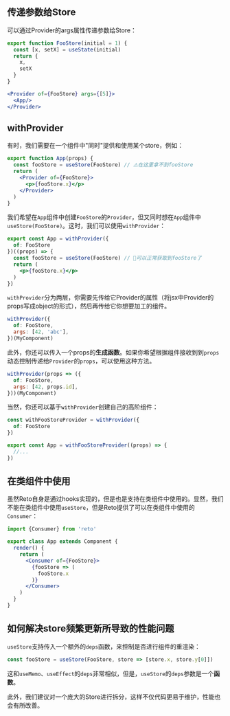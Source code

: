 ## 传递参数给Store

可以通过Provider的args属性传递参数给Store：

```jsx
export function FooStore(initial = 1) {
  const [x, setX] = useState(initial)
  return {
    x,
    setX
  }
}
```

```jsx
<Provider of={FooStore} args={[5]}>
  <App/>
</Provider>
```

## withProvider

有时，我们需要在一个组件中"同时"提供和使用某个store，例如：

```jsx
export function App(props) {
  const fooStore = useStore(FooStore) // ⚠️在这里拿不到fooStore
  return (
    <Provider of={FooStore}>
      <p>{fooStore.x}</p>
    </Provider>
  )
}
```

我们希望在`App`组件中创建`FooStore`的`Provider`，但又同时想在`App`组件中`useStore(FooStore)`。这时，我们可以使用`withProvider`：

```jsx
export const App = withProvider({
  of: FooStore
})((props) => {
  const fooStore = useStore(FooStore) // 🎉可以正常获取到fooStore了
  return (
    <p>{fooStore.x}</p>
  )
})
```

`withProvider`分为两层，你需要先传给它Provider的属性（将jsx中Provider的props写成object的形式），然后再传给它你想要加工的组件。

```jsx
withProvider({
  of: FooStore,
  args: [42, 'abc'],
})(MyComponent)
```

此外，你还可以传入一个props的**生成函数**。如果你希望根据组件接收到到`props`动态控制传递给`Provider`的`props`，可以使用这种方法。

```jsx
withProvider(props => ({
  of: FooStore,
  args: [42, props.id],
}))(MyComponent)
```

当然，你还可以基于`withProvider`创建自己的高阶组件：

```js
const withFooStoreProvider = withProvider({
  of: FooStore
})

export const App = withFooStoreProvider((props) => {
  //...
})
```

## 在类组件中使用

虽然Reto自身是通过hooks实现的，但是也是支持在类组件中使用的。显然，我们不能在类组件中使用`useStore`，但是Reto提供了可以在类组件中使用的`Consumer`：

```jsx
import {Consumer} from 'reto'

export class App extends Component {
  render() {
    return (
      <Consumer of={FooStore}>
        {fooStore => (
          fooStore.x
        )}
      </Consumer>
    )
  }
}
``` 

## 如何解决store频繁更新所导致的性能问题

`useStore`支持传入一个额外的`deps`函数，来控制是否进行组件的重渲染：

```jsx
const fooStore = useStore(FooStore, store => [store.x, store.y[0]])
```

这和`useMemo`、`useEffect`的`deps`非常相似，但是，`useStore`的`deps`参数是一个**函数**。

此外，我们建议对一个庞大的Store进行拆分，这样不仅代码更易于维护，性能也会有所改善。
